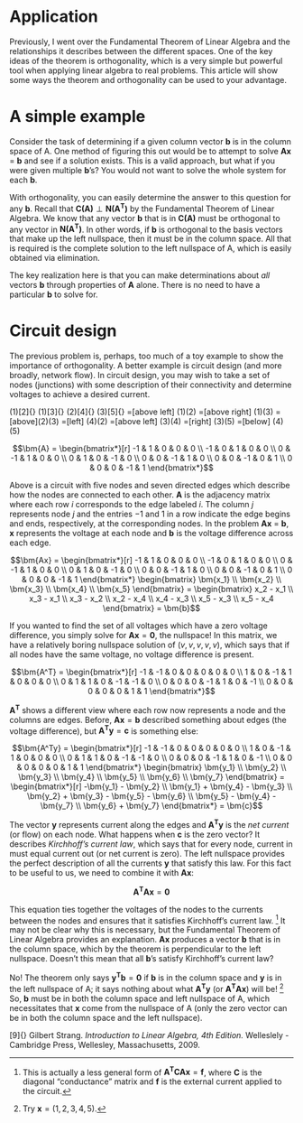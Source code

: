 Application
===========

Previously, I went over the Fundamental Theorem of Linear Algebra and
the relationships it describes between the different spaces. One of the
key ideas of the theorem is orthogonality, which is a very simple but
powerful tool when applying linear algebra to real problems. This
article will show some ways the theorem and orthogonality can be used to
your advantage.

A simple example
================

Consider the task of determining if a given column vector $\bm{b}$ is in
the column space of A. One method of figuring this out would be to
attempt to solve $\bm{Ax}$ = $\bm{b}$ and see if a solution exists. This
is a valid approach, but what if you were given multiple $\bm{b}$’s? You
would not want to solve the whole system for each $\bm{b}$.

With orthogonality, you can easily determine the answer to this question
for any $\bm{b}$. Recall that $\bm{C(A)}\perp\bm{N(A^T)}$ by the
Fundamental Theorem of Linear Algebra. We know that any vector $\bm{b}$
that is in $\bm{C(A)}$ must be orthogonal to any vector in
$\bm{N(A^T)}$. In other words, if $\bm{b}$ is orthogonal to the basis
vectors that make up the left nullspace, then it must be in the column
space. All that is required is the complete solution to the left
nullspace of A, which is easily obtained via elimination.

The key realization here is that you can make determinations about *all*
vectors $\bm{b}$ through properties of $\bm{A}$ alone. There is no need
to have a particular $\bm{b}$ to solve for.

Circuit design
==============

The previous problem is, perhaps, too much of a toy example to show the
importance of orthogonality. A better example is circuit design (and
more broadly, network flow). In circuit design, you may wish to take a
set of nodes (junctions) with some description of their connectivity and
determine voltages to achieve a desired current.

(1)[2]{} (1)[3]{} (2)[4]{} (3)[5]{} =\[above left\] (1)(2) =\[above
right\] (1)(3) =\[above\](2)(3) =\[left\] (4)(2) =\[above left\] (3)(4)
=\[right\] (3)(5) =\[below\] (4)(5)

$$\bm{A} = \begin{bmatrix*}[r]
  -1 & 1 & 0 & 0 & 0 \\
  -1 & 0 & 1 & 0 & 0 \\
   0 & -1 & 1 & 0 & 0 \\
   0 & 1 & 0 & -1 & 0 \\
   0 & 0 & -1 & 1 & 0 \\
   0 & 0 & -1 & 0 & 1 \\
   0 & 0 & 0 & -1 & 1
\end{bmatrix*}$$

Above is a circuit with five nodes and seven directed edges which
describe how the nodes are connected to each other. $\bm{A}$ is the
adjacency matrix where each row $i$ corresponds to the edge labeled $i$.
The column $j$ represents node $j$ and the entries $-1$ and $1$ in a row
indicate the edge begins and ends, respectively, at the corresponding
nodes. In the problem $\bm{Ax}$ = $\bm{b}$, $\bm{x}$ represents the
voltage at each node and $\bm{b}$ is the voltage difference across each
edge.

$$\bm{Ax} = \begin{bmatrix*}[r]
  -1 & 1 & 0 & 0 & 0 \\
  -1 & 0 & 1 & 0 & 0 \\
   0 & -1 & 1 & 0 & 0 \\
   0 & 1 & 0 & -1 & 0 \\
   0 & 0 & -1 & 1 & 0 \\
   0 & 0 & -1 & 0 & 1 \\
   0 & 0 & 0 & -1 & 1
\end{bmatrix*}
\begin{bmatrix} \bm{x_1} \\ \bm{x_2} \\ \bm{x_3} \\ \bm{x_4} \\ \bm{x_5} \end{bmatrix} =
\begin{bmatrix} x_2 - x_1 \\ x_3 - x_1 \\ x_3 - x_2 \\ x_2 - x_4 \\ x_4 - x_3 \\ x_5 - x_3 \\ x_5 - x_4 \end{bmatrix} = \bm{b}$$

If you wanted to find the set of all voltages which have a zero voltage
difference, you simply solve for $\bm{Ax} = \bm{0}$, the nullspace! In
this matrix, we have a relatively boring nullspace solution of
$(v, v, v, v, v)$, which says that if all nodes have the same voltage,
no voltage difference is present.

$$\bm{A^T} = \begin{bmatrix*}[r]
  -1 & -1 & 0 & 0 & 0 & 0 & 0 \\
  1 & 0 & -1 & 1 & 0 & 0 & 0 \\
  0 & 1 & 1 & 0 & -1 & -1 & 0 \\
  0 & 0 & 0 & -1 & 1 & 0 & -1 \\
  0 & 0 & 0 & 0 & 0 & 1 & 1
\end{bmatrix*}$$

$\bm{A^T}$ shows a different view where each row now represents a node
and the columns are edges. Before, $\bm{Ax} = \bm{b}$ described
something about edges (the voltage difference), but $\bm{A^Ty} =
\bm{c}$ is something else:

$$\bm{A^Ty} =
\begin{bmatrix*}[r]
  -1 & -1 & 0 & 0 & 0 & 0 & 0 \\
  1 & 0 & -1 & 1 & 0 & 0 & 0 \\
  0 & 1 & 1 & 0 & -1 & -1 & 0 \\
  0 & 0 & 0 & -1 & 1 & 0 & -1 \\
  0 & 0 & 0 & 0 & 0 & 1 & 1
\end{bmatrix*}
\begin{bmatrix} \bm{y_1} \\ \bm{y_2} \\ \bm{y_3} \\ \bm{y_4} \\ \bm{y_5} \\ \bm{y_6} \\ \bm{y_7} \end{bmatrix} =
\begin{bmatrix*}[r]
  -\bm{y_1} - \bm{y_2} \\
  \bm{y_1} + \bm{y_4} - \bm{y_3} \\
  \bm{y_2} + \bm{y_3} - \bm{y_5} - \bm{y_6} \\
  \bm{y_5} - \bm{y_4} - \bm{y_7} \\
  \bm{y_6} + \bm{y_7}
\end{bmatrix*} = \bm{c}$$

The vector $\bm{y}$ represents current along the edges and $\bm{A^Ty}$
is the *net current* (or flow) on each node. What happens when $\bm{c}$
is the zero vector? It describes *Kirchhoff’s current law*, which says
that for every node, current in must equal current out (or net current
is zero). The left nullspace provides the perfect description of all the
currents $\bm{y}$ that satisfy this law. For this fact to be useful to
us, we need to combine it with $\bm{Ax}$:

$$\bm{A^TAx} = \bm{0}$$

This equation ties together the voltages of the nodes to the currents
between the nodes and ensures that it satisfies Kirchhoff’s current law.
[^1] It may not be clear why this is necessary, but the Fundamental
Theorem of Linear Algebra provides an explanation. $\bm{Ax}$ produces a
vector $\bm{b}$ that is in the column space, which by the theorem is
perpendicular to the left nullspace. Doesn’t this mean that all
$\bm{b}$’s satisfy Kirchhoff’s current law?

No! The theorem only says $\bm{y^Tb} = \bm{0}$ if $\bm{b}$ is in the
column space and $\bm{y}$ is in the left nullspace of A; it says nothing
about what $\bm{A^Ty}$ (or $\bm{A^TAx}$) will be! [^2] So, $\bm{b}$ must
be in both the column space and left nullspace of A, which necessitates
that $\bm{x}$ come from the nullspace of A (only the zero vector can be
in both the column space and the left nullspace).

[9]{} Gilbert Strang. *Introduction to Linear Algebra, 4th Edition.*
Welleslely - Cambridge Press, Wellesley, Massachusetts, 2009.

[^1]: This is actually a less general form of $\bm{A^TCAx} =
      \bm{f}$, where $\bm{C}$ is the diagonal “conductance” matrix and
    $\bm{f}$ is the external current applied to the circuit.

[^2]: Try $\bm{x} = (1, 2, 3, 4, 5)$.
